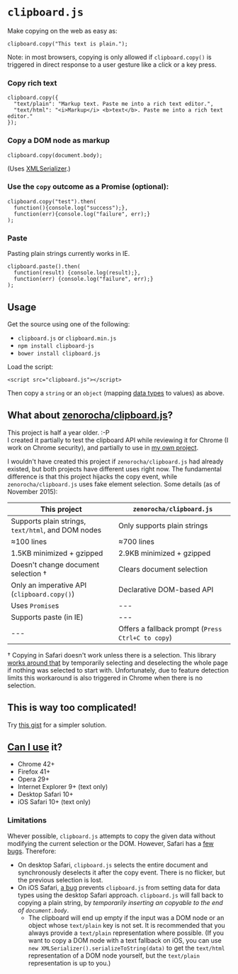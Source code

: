# `clipboard.js`

Make copying on the web as easy as:

    clipboard.copy("This text is plain.");

Note: in most browsers, copying is only allowed if `clipboard.copy()` is triggered in direct response to a user gesture like a click or a key press.


### Copy rich text

    clipboard.copy({
      "text/plain": "Markup text. Paste me into a rich text editor.",
      "text/html": "<i>Markup</i> <b>text</b>. Paste me into a rich text editor."
    });


### Copy a DOM node as markup

    clipboard.copy(document.body);

(Uses [XMLSerializer](https://caniuse.com/#search=XMLSerializer).)


### Use the `copy` outcome as a Promise (optional):

    clipboard.copy("test").then(
      function(){console.log("success");},
      function(err){console.log("failure", err);}
    );


### Paste

Pasting plain strings currently works in IE.

    clipboard.paste().then(
      function(result) {console.log(result);},
      function(err) {console.log("failure", err);}
    );


## Usage

Get the source using one of the following:

- `clipboard.js` or `clipboard.min.js`
- `npm install clipboard-js`
- `bower install clipboard.js`

Load the script:

    <script src="clipboard.js"></script>

Then copy a `string` or an `object` (mapping [data types](http://www.w3.org/TR/clipboard-apis/#mandatory-data-types-1) to values) as above.


## What about [zenorocha/clipboard.js](https://github.com/zenorocha/clipboard.js)?

This project is half a year older. :-P  
I created it partially to test the clipboard API while reviewing it for Chrome (I work on Chrome security), and partially to use in [my own project](https://alg.cubing.net/).

I wouldn't have created this project if `zenorocha/clipboard.js` had already existed, but both projects have different uses right now. The fundamental difference is that this project hijacks the copy event, while `zenorocha/clipboard.js` uses fake element selection. Some details (as of November 2015):

This project                                       | `zenorocha/clipboard.js`
---------------------------------------------------|--------------------------
Supports plain strings, `text/html`, and DOM nodes | Only supports plain strings
≈100 lines                                         | ≈700 lines
1.5KB minimized + gzipped                          | 2.9KB minimized + gzipped
Doesn't change document selection †                | Clears document selection
Only an imperative API (`clipboard.copy()`)        | Declarative DOM-based API
Uses `Promise`s                                    | ---
Supports paste (in IE)                             | ---
---                                                | Offers a fallback prompt (`Press Ctrl+C to copy`)

† Copying in Safari doesn't work unless there is a selection. This library [works around that](https://github.com/lgarron/clipboard.js/blob/91f772fdbce2568bb29b376f2bbcb7cf5907dbcd/clipboard.js#L37) by temporarily selecting and deselecting the whole page if nothing was selected to start with. Unfortunately, due to feature detection limits this workaround is also triggered in Chrome when there is no selection.


## This is way too complicated!

Try [this gist](https://gist.github.com/lgarron/d1dee380f4ed9d825ca7) for a simpler solution.


## [Can I use](http://caniuse.com/#feat=clipboard) it?

- Chrome 42+
- Firefox 41+
- Opera 29+
- Internet Explorer 9+ (text only)
- Desktop Safari 10+
- iOS Safari 10+ (text only)

### Limitations

Whever possible, `clipboard.js` attempts to copy the given data without modifying the current selection or the DOM. However, Safari has a [few](https://bugs.webkit.org/show_bug.cgi?id=156529) [bugs](https://bugs.webkit.org/show_bug.cgi?id=177715). Therefore:

- On desktop Safari, `clipboard.js` selects the entire document and synchronously deselects it after the copy event. There is no flicker, but the previous selection is lost.
- On iOS Safari, [a bug](https://bugs.webkit.org/show_bug.cgi?id=177715) prevents `clipboard.js` from setting data for data types using the desktop Safari approach. `clipboard.js` will fall back to copying a plain string, by *temporarily inserting an copyable to the end of `document.body`*.
  - The clipboard will end up empty if the input was a DOM node or an object whose `text/plain` key is not set. It is recommended that you always provide a `text/plain` representation where possible. (If you want to copy a DOM node with a text fallback on iOS, you can use `new XMLSerializer().serializeToString(data)` to get the `text/html` representation of a DOM node yourself, but the `text/plain` representation is up to you.)
